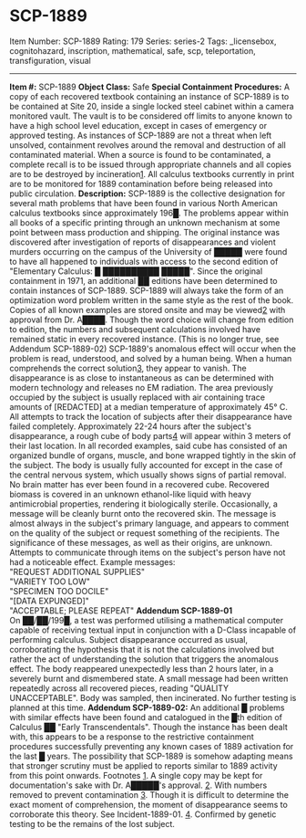 # SCP-1889
Item Number: SCP-1889
Rating: 179
Series: series-2
Tags: _licensebox, cognitohazard, inscription, mathematical, safe, scp, teleportation, transfiguration, visual

---

**Item #:** SCP-1889
**Object Class:** Safe
**Special Containment Procedures:** A copy of each recovered textbook containing an instance of SCP-1889 is to be contained at Site 20, inside a single locked steel cabinet within a camera monitored vault. The vault is to be considered off limits to anyone known to have a high school level education, except in cases of emergency or approved testing.
As instances of SCP-1889 are not a threat when left unsolved, containment revolves around the removal and destruction of all contaminated material. When a source is found to be contaminated, a complete recall is to be issued through appropriate channels and all copies are to be destroyed by incineration[1](javascript:;). All calculus textbooks currently in print are to be monitored for 1889 contamination before being released into public circulation.
**Description:** SCP-1889 is the collective designation for several math problems that have been found in various North American calculus textbooks since approximately 196█. The problems appear within all books of a specific printing through an unknown mechanism at some point between mass production and shipping. The original instance was discovered after investigation of reports of disappearances and violent murders occurring on the campus of the University of █████ were found to have all happened to individuals with access to the second edition of "Elementary Calculus: █ ██████████ █████". Since the original containment in 1971, an additional ██ editions have been determined to contain instances of SCP-1889.
SCP-1889 will always take the form of an optimization word problem written in the same style as the rest of the book. Copies of all known examples are stored onsite and may be viewed[2](javascript:;) with approval from Dr. A████. Though the word choice will change from edition to edition, the numbers and subsequent calculations involved have remained static in every recovered instance. (This is no longer true, see Addendum SCP-1889-02)
SCP-1889's anomalous effect will occur when the problem is read, understood, and solved by a human being. When a human comprehends the correct solution[3](javascript:;), they appear to vanish. The disappearance is as close to instantaneous as can be determined with modern technology and releases no EM radiation. The area previously occupied by the subject is usually replaced with air containing trace amounts of [REDACTED] at a median temperature of approximately 45° C. All attempts to track the location of subjects after their disappearance have failed completely.
Approximately 22-24 hours after the subject's disappearance, a rough cube of body parts[4](javascript:;) will appear within 3 meters of their last location. In all recorded examples, said cube has consisted of an organized bundle of organs, muscle, and bone wrapped tightly in the skin of the subject. The body is usually fully accounted for except in the case of the central nervous system, which usually shows signs of partial removal. No brain matter has ever been found in a recovered cube. Recovered biomass is covered in an unknown ethanol-like liquid with heavy antimicrobial properties, rendering it biologically sterile.
Occasionally, a message will be cleanly burnt onto the recovered skin. The message is almost always in the subject's primary language, and appears to comment on the quality of the subject or request something of the recipients. The significance of these messages, as well as their origins, are unknown. Attempts to communicate through items on the subject's person have not had a noticeable effect.
Example messages:  
"REQUEST ADDITIONAL SUPPLIES"  
"VARIETY TOO LOW"  
"SPECIMEN TOO DOCILE"  
"[DATA EXPUNGED]"  
"ACCEPTABLE; PLEASE REPEAT"
**Addendum SCP-1889-01**  
On ██/██/199█, a test was performed utilising a mathematical computer capable of receiving textual input in conjunction with a D-Class incapable of performing calculus. Subject disappearance occurred as usual, corroborating the hypothesis that it is not the calculations involved but rather the act of understanding the solution that triggers the anomalous effect.
The body reappeared unexpectedly less than 2 hours later, in a severely burnt and dismembered state. A small message had been written repeatedly across all recovered pieces, reading "QUALITY UNACCEPTABLE". Body was sampled, then incinerated. No further testing is planned at this time.
**Addendum SCP-1889-02:** An additional █ problems with similar effects have been found and catalogued in the █th edition of Calculus ██ "Early Transcendentals". Though the instance has been dealt with, this appears to be a response to the restrictive containment procedures successfully preventing any known cases of 1889 activation for the last █ years. The possibility that SCP-1889 is somehow adapting means that stronger scrutiny must be applied to reports similar to 1889 activity from this point onwards.
Footnotes
[1](javascript:;). A single copy may be kept for documentation's sake with Dr. A█████'s approval.
[2](javascript:;). With numbers removed to prevent contamination
[3](javascript:;). Though it is difficult to determine the exact moment of comprehension, the moment of disappearance seems to corroborate this theory. See Incident-1889-01.
[4](javascript:;). Confirmed by genetic testing to be the remains of the lost subject.